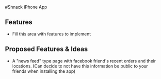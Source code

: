 #Shnack iPhone App

## Features

+ Fill this area with features to implement

## Proposed Features & Ideas

+ A "news feed" type page with facebook friend's recent orders and their locations. (Can decide to not have this information be public to your friends when installing the app)
